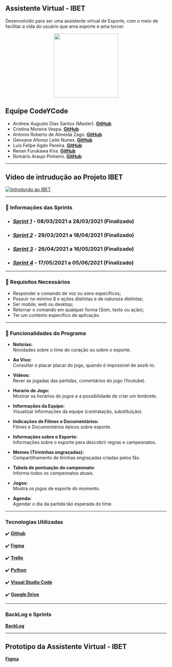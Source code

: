 ## Assistente Virtual - IBET
Desenvolvido para ser uma assistente virtual de Esporte, com o meio de facilitar a vida do usuário que ama esporte e ama torcer.

<p align="center">
<img src="https://github.com/criskurim/CodeYCode/blob/main/Imagens/logo-removebg-preview.png" width="200px" >
</p>

## Equipe CodeYCode
- Andrew Augusto Dias Santos (Master). [**GitHub**](https://github.com/AndrewAugusto)
- Cristina Moreira Vespa. [**GitHub**](https://github.com/criskurim)
- Antonio Roberto de Almeida Zago. [**GitHub**](https://github.com/Antonio-Zago)
- Geovane Afonso Leite Nunes. [**GitHub**]()
- Luis Felipe Agdo Pereira. [**GitHub**](https://github.com/LuisAgdo)
- Renan Furukawa Kira. [**GitHub**]()
- Romário Araujo Pinheiro. [**GitHub**](https://github.com/RomarioPinheiro)

----

## Vídeo de intrudução ao Projeto IBET
[![Introdução ao IBET ](http://img.youtube.com/vi/tCxHMiyCjjk/0.jpg)](http://www.youtube.com/watch?v=tCxHMiyCjjk "Vídeo de Intrudução ao Projeto")

----

### 📅 Informações das Sprints
- ### [*Sprint 1*](https://github.com/criskurim/CodeYCode/tree/main/Sprints/1ª%20Sprint) - 08/03/2021 a 28/03/2021 (Finalizado)
- ### [*Sprint 2*](https://github.com/criskurim/CodeYCode/tree/main/Sprints/2ª%20Sprint) - 29/03/2021 a 18/04/2021 (Finalizado)
- ### [*Sprint 3*](https://github.com/criskurim/CodeYCode/tree/main/Sprints/3ªSprint) - 26/04/2021 a 16/05/2021 (Finalizado)
- ### [*Sprint 4*](https://github.com/criskurim/CodeYCode/tree/main/Sprints/4ª%20Sprint) - 17/05/2021 a 05/06/2021 (Finalizado)

----

### 🔔  Requisitos Necessários
 - Responder a comando de voz ou sons específicos;
 - Possuir no mínimo 8 e ações distintas e de natureza distintas;
 - Ser mobile, web ou desktop;
 - Retornar o comando em qualquer forma (Som, texto ou ação);
 - Ter um contexto específico de aplicação.

----

### 📱 Funcionalidades do Programa

- **Noticias:** <br>
Novidades sobre o time do coração ou sobre o esporte. <br>

- **Ao Vivo:** <br>
Consultar o placar placar do jogo, quando é impossível de assiti-lo. <br>

- **Vídeos:** <br>
Rever as jogadas das partidas, comentários do jogo (Youtube). <br>

- **Horario de Jogo:** <br>
Mostrar os horários do jogos e a possíbilidade de criar um lembrete. <br>

- **Informações da Equipe:** <br>
Visualizar informações da equipe (contratação, substituição). <br>

- **Indicações de Filmes e Documentários:** <br>
Filmes e Documentários épicos sobre esporte. <br>

- **Informações sobre o Esporte:** <br>
Informações sobre o esporte para descobrir regras e campeonatos. <br>

- **Memes (Tirininhas engraçadas):** <br>
Compartilhamento de tirinhas engraçadas criadas pelos fãs. <br>

- **Tabela de pontuação do campeonato:** <br>
Informa todos os campeonatos atuais. <br>

- **Jogos:** <br>
Mostra os jogos de esporte do momento. <br>

- **Agenda:**<br>
Agendar o dia da partida tão esperada do time. <br>

----

### Tecnologias Utilizadas

✔️ [**Github**](https://github.com)

✔️ [**Figma**](https://figma.com)

✔️ [**Trello**](https://trello.com/)

✔️ [**Python**](https://www.python.org)

✔️ [**Visual Studio Code**](https://code.visualstudio.com/)

✔️ [**Google Drive**](https://www.google.com/intl/pt-br/drive/about.html)

----

### BackLog e Sprints
[**BackLog**](https://trello.com/b/sdjLR68I/codeycode-projeto-mobile)

----

## Prototipo da Assistente Virtual - IBET

[**Figma**](https://www.figma.com/file/FreSegpVaDeGePlIaTzdrN/Protótipo-PI)
